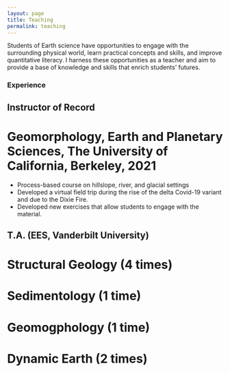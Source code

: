 ```yaml
---
layout: page
title: Teaching
permalink: teaching
---
```


Students of Earth science have opportunities to engage with the surrounding physical world, learn practical concepts and skills, and improve quantitative literacy. I harness these opportunities as a teacher and aim to provide a base of knowledge and skills that enrich students’ futures.
### Experience

## Instructor of Record
# Geomorphology, Earth and Planetary Sciences, The University of California, Berkeley, 2021
- Process-based course on hillslope, river, and glacial settings
- Developed a virtual field trip during the rise of the delta Covid-19 variant and due to the Dixie Fire.
- Developed new exercises that allow students to engage with the material.

## T.A. (EES, Vanderbilt University)
# Structural Geology (4 times)
# Sedimentology (1 time)
# Geomogphology (1 time)
# Dynamic Earth (2 times)
